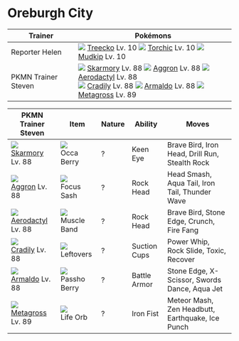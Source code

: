 # Oreburgh City

Trainer                    | Pokémons
---                        | ---
Reporter Helen             | ![][252]  [Treecko] Lv. 10  ![][255]  [Torchic] Lv. 10  ![][258]  [Mudkip] Lv. 10
PKMN Trainer Steven        | ![][227]  [Skarmory] Lv. 88  ![][306]  [Aggron] Lv. 88  ![][142]  [Aerodactyl] Lv. 88 <br> ![][346]  [Cradily] Lv. 88  ![][348]  [Armaldo] Lv. 88  ![][376]  [Metagross] Lv. 89


PKMN Trainer Steven  | Item          | Nature | Ability      | Moves
---                  | ---           | ---    | ---          | ---
![][227]<br> [Skarmory] Lv. 88        | ![][occa-berry]<br> Occa Berry          | ?        | Keen Eye            | Brave Bird, Iron Head, Drill Run, Stealth Rock
![][306]<br> [Aggron] Lv. 88          | ![][focus-sash]<br> Focus Sash          | ?        | Rock Head           | Head Smash, Aqua Tail, Iron Tail, Thunder Wave
![][142]<br> [Aerodactyl] Lv. 88      | ![][muscle-band]<br> Muscle Band        | ?        | Rock Head           | Brave Bird, Stone Edge, Crunch, Fire Fang
![][346]<br> [Cradily] Lv. 88         | ![][leftovers]<br> Leftovers            | ?        | Suction Cups        | Power Whip, Rock Slide, Toxic, Recover
![][348]<br> [Armaldo] Lv. 88         | ![][passho-berry]<br> Passho Berry      | ?        | Battle Armor        | Stone Edge, X-Scissor, Swords Dance, Aqua Jet
![][376]<br> [Metagross] Lv. 89       | ![][life-orb]<br> Life Orb              | ?        | Iron Fist           | Meteor Mash, Zen Headbutt, Earthquake, Ice Punch


[Aerodactyl]: /pokemon_changes/142/
[Skarmory]: /pokemon_changes/227/
[Treecko]: /pokemon_changes/252/
[Torchic]: /pokemon_changes/255/
[Mudkip]: /pokemon_changes/258/
[Aggron]: /pokemon_changes/306/
[Cradily]: /pokemon_changes/346/
[Armaldo]: /pokemon_changes/348/
[Metagross]: /pokemon_changes/376/
[focus-sash]: /img/items/focus-sash.png
[leftovers]: /img/items/leftovers.png
[life-orb]: /img/items/life-orb.png
[muscle-band]: /img/items/muscle-band.png
[occa-berry]: /img/items/occa-berry.png
[passho-berry]: /img/items/passho-berry.png
[142]: /img/pokemon/142.png
[227]: /img/pokemon/227.png
[252]: /img/pokemon/252.png
[255]: /img/pokemon/255.png
[258]: /img/pokemon/258.png
[306]: /img/pokemon/306.png
[346]: /img/pokemon/346.png
[348]: /img/pokemon/348.png
[376]: /img/pokemon/376.png
